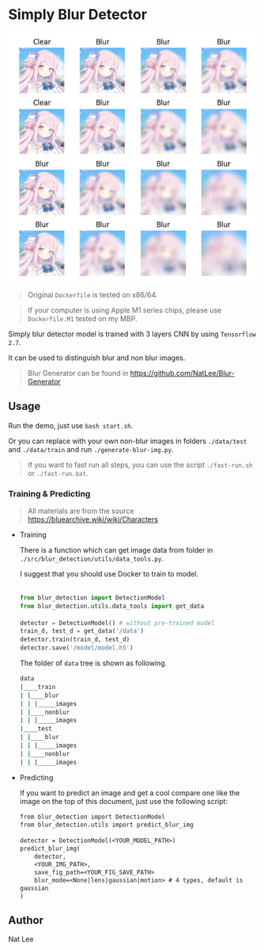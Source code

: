 # Simply Blur Detector

![demo](./docs/results.png)

> Original `Dockerfile` is tested on x86/64.

> If your computer is using Apple M1 series chips, please use `Dockerfile.M1` tested on my MBP.

Simply blur detector model is trained with 3 layers CNN by using `Tensorflow 2.7`.

It can be used to distinguish blur and non blur images.

> Blur Generator can be found in https://github.com/NatLee/Blur-Generator

## Usage

Run the demo, just use `bash start.sh`.

Or you can replace with your own non-blur images in folders `./data/test` and `./data/train` and run `./generate-blur-img.py`.

> If you want to fast run all steps, you can use the script `./fast-run.sh` or `./fast-run.bat`.

### Training & Predicting

> All materials are from the source https://bluearchive.wiki/wiki/Characters

- Training

  There is a function which can get image data from folder in `./src/blur_detection/utils/data_tools.py`.

  I suggest that you should use Docker to train to model.

  ```python

  from blur_detection import DetectionModel
  from blur_detection.utils.data_tools import get_data

  detector = DetectionModel() # without pre-trained model
  train_d, test_d = get_data('/data')
  detector.train(train_d, test_d)
  detector.save('/model/model.h5')
  ```

  The folder of `data` tree is shown as following.

  ```bash
  data
  |____train
  | |____blur
  | | |_____images
  | |____nonblur
  | | |_____images
  |____test
  | |____blur
  | | |_____images
  | |____nonblur
  | | |_____images
  ```

- Predicting

  If you want to predict an image and get a cool compare one like the image on the top of this document, just use the following script:

  ```
  from blur_detection import DetectionModel
  from blur_detection.utils import predict_blur_img

  detector = DetectionModel(<YOUR_MODEL_PATH>)
  predict_blur_img(
      detector,
      <YOUR_IMG_PATH>,
      save_fig_path=<YOUR_FIG_SAVE_PATH>
      blur_mode=<None|lens|gaussian|motion> # 4 types, default is gaussian
  )
  ```

## Author

Nat Lee

